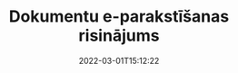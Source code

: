 ---
############################# Static ############################
layout: "product"
date: 2022-03-01T15:12:22
draft: false
#operation: 
#signaturetype: 
#fileformat: 
#productName: Java
lang: lv
#productCode: java
#otherformats: 
#breadcrumb: Put  signature on  for Java
product: "Signature"
product_tag: "signature"

############################# Head ############################
head_title: ".NET, Java, mākoņa API un tiešsaistes dokumentu parakstu lietotnes"
head_description: "Iegūstiet visu vienā dokumentu e-paraksta risinājumu .NET, Java un mākoņa lietojumprogrammām. Parakstiet izplatītos dokumentu formātus tiešsaistē, izmantojot vienkāršu vilkšanas un nomešanas funkciju"

############################# Header ############################
title: "Dokumentu e-parakstīšanas risinājums"
description: "Parakstiet digitālos dokumentus un attēlus jebkurā platformā, izmantojot mūsu elastīgās API un uz lietotnēm balstītus risinājumus programmētājiem un galalietotājiem."

############################# APIs ###############################
apis:
  enable: true

  api:
    # api loop
    - title: "GroupDocs.Signature High Code API ietver"
      link: "/signature/"
      label: "Skatīt visas High Code API"
      api_product:
        # api_product loop
        - link: "/signature/net/"
          img_alt: "GroupDocs.Signature for .NET"
          image: "https://www.groupdocs.cloud/templates/groupdocs/images/product-logos/groupdocs-signature-net.png"
          product: "GroupDocs.Signature for"
          platform: ".NET"
          content: "Native .NET API, lai pievienotu, meklētu un pārbaudītu populārākos ciparparakstu veidus Microsoft Office, PDF, attēlus un dažādus citus formātus .NET lietojumprogrammās."

        # api_product loop
        - link: "/signature/java/"
          img_alt: "GroupDocs.Signature for Java"
          image: "https://www.groupdocs.cloud/templates/groupdocs/images/product-logos/groupdocs-signature-java.png"
          product: "GroupDocs.Signature for"
          platform: "Java"
          content: "Dodiet iespēju Java lietojumprogrammām ar eParaksta iespējām digitāli parakstīt plašu dokumentu un attēlu klāstu jebkurā operētājsistēmā, kurā ir instalēts JDK."

    # api loop
    - title: "GroupDocs.Signature zema koda API ietver"
      link: "https://products.groupdocs.cloud/signature"
      label: "Skatīt visas zema koda API"
      api_product:
        # api_product loop
        - link: "https://products.groupdocs.cloud/signature/curl"
          img_alt: "GroupDocs.Signature Cloud for cURL"
          image: "https://www.groupdocs.cloud/templates/groupdocscloud/images/sdk/272x272/groupdocs_signature-for-curl.png"
          product: "GroupDocs.Signature"
          platform: "Cloud for cURL"
          content: "Strādājiet ar cURL RESTful document signature API, lai pievienotu un manipulētu ar dažādiem parakstu veidiem visos populārajos dokumentu formātos, tostarp PDF, Word, Excel un attēliem."

        # api_product loop
        - link: "https://products.groupdocs.cloud/signature/net"
          img_alt: "GroupDocs.Signature Cloud SDK for .NET"
          image: "https://www.groupdocs.cloud/templates/groupdocscloud/images/sdk/272x272/groupdocs_signature-for-net.png"
          product: "GroupDocs.Signature"
          platform: "Cloud SDK for .NET"
          content: "Vienkārši izmantojiet e-paraksta RESTful API ar .NET SDK, lai pārvaldītu ciparparakstu vairākos dokumentu formātos .NET lietojumprogrammās."

        # api_product loop
        - link: "https://products.groupdocs.cloud/signature/java"
          img_alt: "GroupDocs.Signature Cloud SDK for Java"
          image: "https://www.groupdocs.cloud/templates/groupdocscloud/images/sdk/272x272/groupdocs_signature-for-java.png"
          product: "GroupDocs.Signature"
          platform: "Cloud SDK for Java"
          content: "Ieviesiet uzlabotas dokumentu parakstīšanas funkcijas savās Java lietojumprogrammās, izmantojot īpaši izstrādātu dokumentu paraksta SDK priekš Java."

    # api loop
    - title: "GroupDocs.Signature Nav iekļautas koda lietotnes"
      link: "https://products.groupdocs.app/signature"
      label: "Skatīt visas bezkoda lietotnes"
      api_product:
        # api_product loop
        - link: "https://products.groupdocs.app/signature/total"
          img_alt: "GroupDocs.Signature Total"
          image: "https://www.aspose.cloud/templates/asposeapp/images/products/logo/aspose_signature-app.png"
          product: "GroupDocs.Signature"
          platform: "Total"
          content: "Parakstiet Microsoft Word, Excel, PowerPoint, Visio un PDF failus ar tekstu, attēlu, svītrkodu vai QR kodu."

        # api_product loop
        - link: "https://products.groupdocs.app/signature/docx"
          img_alt: "GroupDocs.Signature DOCX"
          image: "https://www.aspose.cloud/templates/groupdocsapp/images/products/logo/groupdocs_words-app.png"
          product: "GroupDocs.Signature"
          platform: "DOCX"
          content: "Ciparu parakstiet Word dokumentus tiešsaistē tieši no pārlūkprogrammas bez maksas."

        # api_product loop
        - link: "https://products.groupdocs.app/signature/pdf"
          img_alt: "GroupDocs.Signature PDF"
          image: "https://www.aspose.cloud/templates/groupdocsapp/images/products/logo/groupdocs_pdf-app.png"
          product: "GroupDocs.Signature"
          platform: "PDF"
          content: "e-Parakstīt PDF failus, izmantojot tekstu, attēlu vai svītrkodu no jebkuras tīmekļa pārlūkprogrammas."

############################# Back to top ###############################
back_to_top:
  enable: true
---